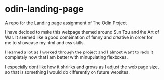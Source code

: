 # odin-landing-page
A repo for the Landing page assignment of The Odin Project

I have decided to make this webpage themed around Sun Tzu and the Art of War.
It seemed like a good combination of funny and creative in order for me to showcase my html and css skills. 

I learned a lot as I worked through the project and I almost want to redo it completely now that I am better with minupulating flexboxes.

I especially dont like how it shrinks and grows as I adjust the web page size, so that is something I would do differently on future websites. 
